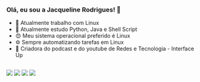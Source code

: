 ### Olá, eu sou a Jacqueline Rodrigues! 👋

- 🔭 Atualmente trabalho com Linux
- 🌱 Atualmente estudo Python, Java e Shell Script
- 😍 Meu sistema operacional preferido é Linux
- ⚙  Sempre automatizando tarefas em Linux
- 🎈 Criadora do podcast e do youtube de Redes e Tecnologia - Interface Up

##
 
<div> 
  <a href=https://www.instagram.com/interfaceup/ target="_blank"><img src="https://img.shields.io/badge/-Instagram-%23E4405F?style=for-the-badge&logo=instagram&logoColor=white" target="_blank"></a>
  <a href=https://open.spotify.com/show/3infk6lqrqcP2xJ618xD7r target="_blank"><img src=https://img.shields.io/badge/Spotify-1ED760?&style=for-the-badge&logo=spotify&logoColor=white target="_blank"></a>
  <a href=https://www.youtube.com/@interfaceup/videos target="_blank"><img src="https://img.shields.io/badge/-youtube-%23E4405F?style=for-the-badge&logo=youtube&logoColor=white" target="_blank"></a>
  <a href=https://www.linkedin.com/in/jacqueline-rodrigues-528134197/ target="_blank"><img src=https://img.shields.io/badge/LinkedIn-0077B5?style=for-the-badge&logo=linkedin&logoColor=white target="_blank"></a>
  </div>
